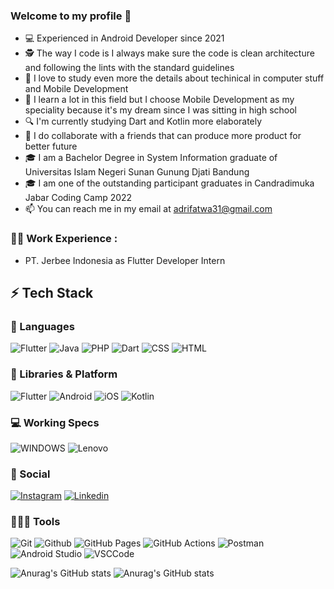 ### Welcome to my profile 👋


- 💻 Experienced in Android Developer since 2021
- 🕵 The way I code is I always make sure the code is clean architecture and following the lints with the standard guidelines
- 🌱 I love to study even more the details about techinical in computer stuff and Mobile Development
- 🎯 I learn a lot in this field but I choose Mobile Development as my speciality because it's my dream since I was sitting in high school
- 🔍 I'm currently studying Dart and Kotlin more elaborately
- 👯 I do collaborate with a friends that can produce more product for better future
- 🎓 I am a Bachelor Degree in System Information graduate of Universitas Islam Negeri Sunan Gunung Djati Bandung
- 🎓 I am one of the outstanding participant graduates in Candradimuka Jabar Coding Camp 2022
- 📫 You can reach me in my email at adrifatwa31@gmail.com

### 👨‍💻 Work Experience : 
- PT. Jerbee Indonesia as Flutter Developer Intern

## ⚡ Tech Stack

### 🚀 Languages

![Flutter](https://img.shields.io/badge/Flutter-02569B?style=for-the-badge&logo=flutter&logoColor=white)
![Java](https://img.shields.io/badge/Java-ED8B00?style=for-the-badge&logo=java&logoColor=white)
![PHP](https://img.shields.io/badge/PHP-777BB4?style=for-the-badge&logo=php&logoColor=white)
![Dart](https://img.shields.io/badge/Dart-0175C2?style=for-the-badge&logo=dart&logoColor=white)
![CSS](https://img.shields.io/badge/CSS-239120?&style=for-the-badge&logo=css3&logoColor=white)
![HTML](https://img.shields.io/badge/HTML-239120?style=for-the-badge&logo=html5&logoColor=white)


### 🧩 Libraries & Platform

![Flutter](https://img.shields.io/badge/Flutter-02569B?style=for-the-badge&logo=flutter&logoColor=white)
![Android](https://img.shields.io/badge/Android-3DDC84?style=for-the-badge&logo=android&logoColor=white)
![iOS](https://img.shields.io/badge/iOS-000000?style=for-the-badge&logo=ios&logoColor=white)
![Kotlin](https://img.shields.io/badge/Kotlin-000000?style=for-the-badge&logo=ios&logoColor=white)

### 💻 Working Specs

![WINDOWS](https://img.shields.io/badge/Windows-LENOVO_Ideapad_S540131ML-0078D6?style=for-the-badge&logo=windows&logoColor=white)
![Lenovo](	https://img.shields.io/badge/Intel-Core_i7_10th-0071C5?style=for-the-badge&logo=intel&logoColor=white)


### 👨 Social

[![Instagram](https://img.shields.io/badge/Instagram-E4405F?style=for-the-badge&logo=instagram&logoColor=white)](https://www.instagram.com/drayayay/?hl=en)
[![Linkedin](https://img.shields.io/badge/LinkedIn-0077B5?style=for-the-badge&logo=linkedin&logoColor=white)](https://www.linkedin.com/in/adri-fatwal-fiqhi-698aa4207/)

### 🧑🏻‍💻 Tools

![Git](https://img.shields.io/badge/Git-F05032?style=for-the-badge&logo=git&logoColor=white)
![Github](https://img.shields.io/badge/GitHub-100000?style=for-the-badge&logo=github&logoColor=white)
![GitHub Pages](https://img.shields.io/badge/GitHub_Pages-100000?style=for-the-badge&logo=github&logoColor=white)
![GitHub Actions](https://img.shields.io/badge/GitHub_Actions-2088FF?style=for-the-badge&logo=github-actions&logoColor=white)
![Postman](https://img.shields.io/badge/Postman-FF6C37?style=for-the-badge&logo=Postman&logoColor=white)
![Android Studio](https://img.shields.io/badge/Android_Studio-3DDC84?style=for-the-badge&logo=android-studio&logoColor=white)
![VSCCode](https://img.shields.io/badge/Visual_Studio_Code-0078D4?style=for-the-badge&logo=visual%20studio%20code&logoColor=white)


![Anurag's GitHub stats](https://github-readme-stats.vercel.app/api?username=AdriF31&theme=blue-green)
![Anurag's GitHub stats](https://github-readme-stats.vercel.app/api/top-langs/?username=AdriF31&theme=blue-green)
